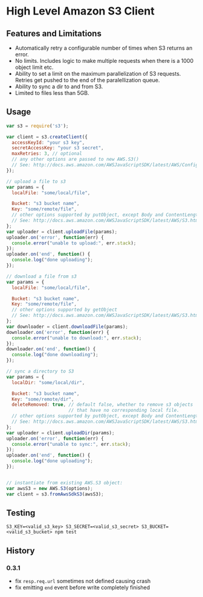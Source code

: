 # High Level Amazon S3 Client

## Features and Limitations

 * Automatically retry a configurable number of times when S3 returns an error.
 * No limits. Includes logic to make multiple requests when there is a
   1000 object limit etc.
 * Ability to set a limit on the maximum parallelization of S3 requests.
   Retries get pushed to the end of the paralellization queue.
 * Ability to sync a dir to and from S3.
 * Limited to files less than 5GB.

## Usage

```js
var s3 = require('s3');

var client = s3.createClient({
  accessKeyId: "your s3 key",
  secretAccessKey: "your s3 secret",
  maxRetries: 3, // optional
  // any other options are passed to new AWS.S3()
  // See: http://docs.aws.amazon.com/AWSJavaScriptSDK/latest/AWS/Config.html#constructor-property
});

// upload a file to s3
var params = {
  localFile: "some/local/file",

  Bucket: "s3 bucket name",
  Key: "some/remote/file",
  // other options supported by putObject, except Body and ContentLength.
  // See: http://docs.aws.amazon.com/AWSJavaScriptSDK/latest/AWS/S3.html#putObject-property
};
var uploader = client.uploadFile(params);
uploader.on('error', function(err) {
  console.error("unable to upload:", err.stack);
});
uploader.on('end', function() {
  console.log("done uploading");
});

// download a file from s3
var params = {
  localFile: "some/local/file",

  Bucket: "s3 bucket name",
  Key: "some/remote/file",
  // other options supported by getObject
  // See: http://docs.aws.amazon.com/AWSJavaScriptSDK/latest/AWS/S3.html#getObject-property
};
var downloader = client.downloadFile(params);
downloader.on('error', function(err) {
  console.error("unable to download:", err.stack);
});
downloader.on('end', function() {
  console.log("done downloading");
});

// sync a directory to S3
var params = {
  localDir: "some/local/dir",

  Bucket: "s3 bucket name",
  Key: "some/remote/dir",
  deleteRemoved: true, // default false, whether to remove s3 objects
                       // that have no corresponding local file.
  // other options supported by putObject, except Body and ContentLength.
  // See: http://docs.aws.amazon.com/AWSJavaScriptSDK/latest/AWS/S3.html#putObject-property
};
var uploader = client.uploadDir(params);
uploader.on('error', function(err) {
  console.error("unable to sync:", err.stack);
});
uploader.on('end', function() {
  console.log("done uploading");
});


// instantiate from existing AWS.S3 object:
var awsS3 = new AWS.S3(options);
var client = s3.fromAwsSdkS3(awsS3);
```

## Testing

`S3_KEY=<valid_s3_key> S3_SECRET=<valid_s3_secret> S3_BUCKET=<valid_s3_bucket> npm test`

## History

### 0.3.1

 * fix `resp.req.url` sometimes not defined causing crash
 * fix emitting `end` event before write completely finished
